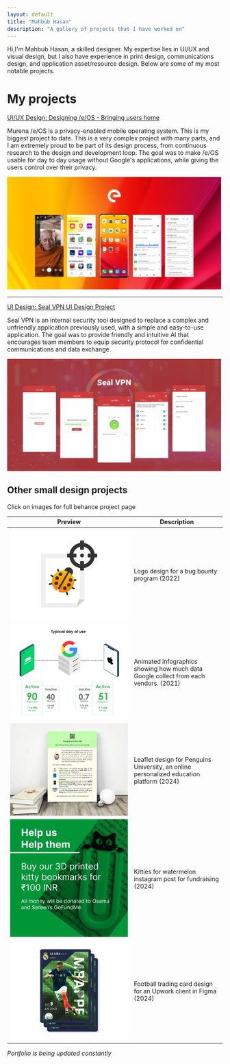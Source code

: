 ```yaml
---
layout: default
title: "Mahbub Hasan"
description: "A gallery of projects that I have worked on"
---
```


Hi,I'm Mahbub Hasan, a skilled designer. My expertise lies in UI/UX and visual design, but I also have experience in print design, communications design, and application asset/resource design. Below are some of my most notable projects.

# My projects

[UI/UX Design: Designing /e/OS - Bringing users home](/eos)

Murena /e/OS is a privacy-enabled mobile operating system. This is my biggest project to date. This is a very complex project with many parts, and I am extremely proud to be part of its design process, from continuous research to the design and development loop. The goal was to make /e/OS usable for day to day usage without Google's applications, while giving the users control over their privacy.

<a href="/eos"><img src="img/eosseocard.webp" alt="preview card image /e/OS" width="500px" height="auto"></a>

---

[UI Design: Seal VPN UI Design Project](/sealvpn)

Seal VPN is an internal security tool designed to replace a complex and unfriendly application previously used, with a simple and easy-to-use application. The goal was to provide friendly and intuitive AI that encourages team members to equip security protocol for confidential communications and data exchange.

<a href="/sealvpn"><img src="img/sealvpnseocard.webp" alt="preview card image Seal VPN" width="500px" height="auto"></a>


## Other small design projects

Click on images for full behance project page

|Preview | Description |
|---|---|
|<a target="_blank" href="https://www.behance.net/gallery/140567053/Bug-Bounty-Logo"><img src="img/bugbounty.webp" alt="Logo design for a bug bounty program" width="300px" height="auto"></a>| Logo design for a bug bounty program (2022) |
|<a target="_blank" href="https://www.behance.net/gallery/117236785/Your-phone-is-sending-data"><img src="img/animated_hi-res.webp" alt="Animated infographics" width="300px" height="auto"></a>| Animated infographics showing how much data Google collect from each vendors. (2021) |
| <a target="_blank" href="https://www.behance.net/gallery/202634025/Penguins-University-Information-Leaflet"><img src="img/penguinsuni.webp" alt="Penguins Univsersity information leaflet design" width="300px" height="auto"></a> | Leaflet design for Penguins University, an online personalized education platform (2024) |
| <a target="_blank" href="https://www.behance.net/gallery/210505465/Kitties-for-Watermelon-Project-Instagram-banners"><img src="img/kitty_bookmarks.webp"> | Kitties for watermelon instagram post for fundraising (2024) |
| <a target="_blank" href="https://www.behance.net/gallery/210506619/Football-trading-card-design"><img src="img/mbappe.webp"> | Football trading card design for an Upwork client in Figma (2024) |

*Portfolio is being updated constantly*